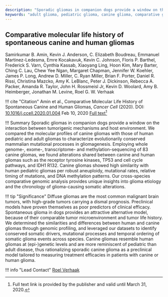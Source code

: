 ```yaml
---
description: "Sporadic gliomas in companion dogs provide a window on the interaction between tumorigenic mechanisms and host environment. We compared the molecular profiles of canine gliomas with those of human pediatric and adult gliomas to characterize evolutionarily conserved mammalian mutational processes in gliomagenesis. Employing whole genome-, exome-, transcriptome- and methylation-sequencing of 83 canine gliomas, we found alterations shared between canine and human gliomas such as the receptor tyrosine kinases, TP53 and cell cycle pathways, and IDH1 R132. Canine gliomas showed high similarity with human pediatric gliomas per robust aneuploidy, mutational rates, relative timing of mutations, and DNA methylation patterns. Our cross-species comparative genomic analysis provides unique insights into glioma etiology and the chronology of glioma-causing somatic alterations."
keywords: "adult glioma, pediatric glioma, canine glioma, comparative genomics, comparative oncology, life history, mutagenesis, computational biology"
---
```


## Comparative molecular life history of spontaneous canine and human gliomas

Samirkumar B. Amin, Kevin J. Anderson, C. Elizabeth Boudreau, Emmanuel Martinez-Ledesma, Emre Kocakavuk, Kevin C. Johnson, Floris P. Barthel, Frederick S. Varn, Cynthia Kassab, Xiaoyang Ling, Hoon Kim, Mary Barter, Ching C. Lau, Chew Yee Ngan, Margaret Chapman, Jennifer W. Koehler, James P. Long, Andrew D. Miller, C. Ryan Miller, Brian F. Porter, Daniel R. Rissi, Christina Mazcko, Amy K. LeBlanc, Peter J. Dickinson, Rebecca A. Packer, Amanda R. Taylor, John H. Rossmeisl Jr, Kevin D. Woolard, Amy B. Heimberger, Jonathan M. Levine, Roel G. W. Verhaak

!!! cite "Citation"
    Amin et al., Comparative Molecular Life History of Spontaneous Canine and Human Gliomas, *Cancer Cell* (2020). DOI: [10.1016/j.ccell.2020.01.004](https://doi.org/10.1016/j.ccell.2020.01.004) Feb 10, 2020
    [Full text](https://authors.elsevier.com/a/1aYXc_YwcvlkVR)[^fulltext]

!!! Summary
    Sporadic gliomas in companion dogs provide a window on the interaction between tumorigenic mechanisms and host environment. We compared the molecular profiles of canine gliomas with those of human pediatric and adult gliomas to characterize evolutionarily conserved mammalian mutational processes in gliomagenesis. Employing whole genome-, exome-, transcriptome- and methylation-sequencing of 83 canine gliomas, we found alterations shared between canine and human gliomas such as the receptor tyrosine kinases, TP53 and cell cycle pathways, and IDH1 R132. Canine gliomas showed high similarity with human pediatric gliomas per robust aneuploidy, mutational rates, relative timing of mutations, and DNA methylation patterns. Our cross-species comparative genomic analysis provides unique insights into glioma etiology and the chronology of glioma-causing somatic alterations.

!!! tip "Significance"
    Diffuse gliomas are the most common malignant brain tumors, with high-grade tumors carrying a dismal prognosis. Preclinical models have proven themselves as poor predictors of clinical efficacy. Spontaneous glioma in dogs provides an attractive alternative model, because of their comparable tumor microenvironment and tumor life history. We determined the similarities and differences between human and canine gliomas through genomic profiling, and leveraged our datasets to identify conserved somatic drivers, mutational processes and temporal ordering of somatic glioma events across species. Canine gliomas resemble human gliomas at (epi-)genetic levels and are more reminiscent of pediatric than adult disease, thus rationalizing sporadic canine glioma as a preclinical model tailored to measuring treatment efficacies in patients with canine or human glioma.

!!! info "Lead Contact"
    [Roel Verhaak](https://verhaaklab.com/contact)

[^fulltext]: Full text link is provided by the publisher and valid until March 31, 2020.
